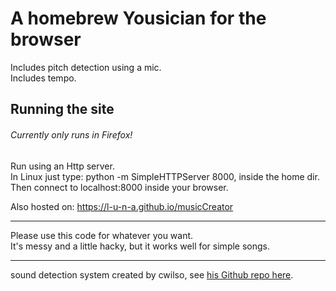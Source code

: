 # A homebrew Yousician for the browser

Includes pitch detection using a mic.<br />
Includes tempo.

## Running the site

###### Currently only runs in Firefox!

Run using an Http server.<br />
In Linux just type: python -m SimpleHTTPServer 8000, inside the home dir.
Then connect to localhost:8000 inside your browser.<br />

Also hosted on: https://l-u-n-a.github.io/musicCreator

---

Please use this code for whatever you want.<br />
It's messy and a little hacky, but it works well for simple songs.

---

sound detection system created by cwilso, see [his Github repo here](https://github.com/cwilso/PitchDetect).
